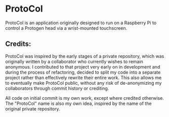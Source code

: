 # ProtoCol

ProtoCol is an application originally designed to run on a Raspberry Pi to control a Protogen head via a wrist-mounted touchscreen. 



## Credits:

ProtoCol was inspired by the early stages of a private repository, which was originally written by a collaborator who currently wishes to remain anonymous. I contributed to that project very early on in development and during the process of refactoring, decided to split my code into a separate project rather than effectively rewrite their entire work. This also allows me to eventually make ProtoCol public, without any risk of de-anonymizing my collaborators through commit history or crediting.

All code on initial commit is my own work, except where credited otherwise. The "ProtoCol" name is also my own idea, inspired by the name of the original private repository.
